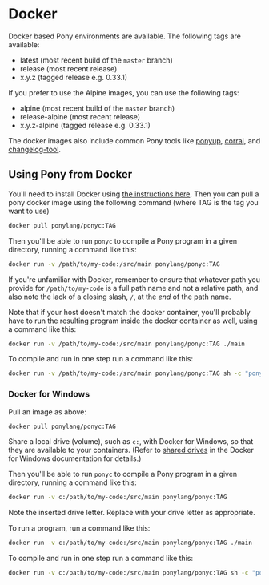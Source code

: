 # Docker

Docker based Pony environments are available. The following tags are available:

- latest (most recent build of the `master` branch)
- release (most recent release)
- x.y.z (tagged release e.g. 0.33.1)

If you prefer to use the Alpine images, you can use the following tags:

- alpine (most recent build of the `master` branch)
- release-alpine (most recent release)
- x.y.z-alpine (tagged release e.g. 0.33.1)

The docker images also include common Pony tools like [ponyup](https://github.com/ponylang/ponyup), [corral](https://github.com/ponylang/corral), and [changelog-tool](https://github.com/ponylang/changelog-tool).

## Using Pony from Docker

You'll need to install Docker using [the instructions here](https://docs.docker.com/engine/installation/). Then you can pull a pony docker image using the following command (where TAG is the tag you want to use)

```bash
docker pull ponylang/ponyc:TAG
```

Then you'll be able to run `ponyc` to compile a Pony program in a given directory, running a command like this:

```bash
docker run -v /path/to/my-code:/src/main ponylang/ponyc:TAG
```

If you're unfamiliar with Docker, remember to ensure that whatever path you provide for `/path/to/my-code` is a full path name and not a relative path, and also note the lack of a closing slash, `/`, at the *end* of the path name.

Note that if your host doesn't match the docker container, you'll probably have to run the resulting program inside the docker container as well, using a command like this:

```bash
docker run -v /path/to/my-code:/src/main ponylang/ponyc:TAG ./main
```

To compile and run in one step run a command like this:

```bash
docker run -v /path/to/my-code:/src/main ponylang/ponyc:TAG sh -c "ponyc && ./main"
```

### Docker for Windows

Pull an image as above:

```bash
docker pull ponylang/ponyc:TAG
```

Share a local drive (volume), such as `c:`, with Docker for Windows, so that they are available to your containers. (Refer to [shared drives](https://docs.docker.com/docker-for-windows/#shared-drives) in the Docker for Windows documentation for details.)

Then you'll be able to run `ponyc` to compile a Pony program in a given directory, running a command like this:

```bash
docker run -v c:/path/to/my-code:/src/main ponylang/ponyc:TAG
```

Note the inserted drive letter. Replace with your drive letter as appropriate.

To run a program, run a command like this:

```bash
docker run -v c:/path/to/my-code:/src/main ponylang/ponyc:TAG ./main
```

To compile and run in one step run a command like this:

```bash
docker run -v c:/path/to/my-code:/src/main ponylang/ponyc:TAG sh -c "ponyc && ./main"
```
